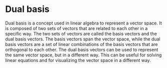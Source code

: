 # Dual basis

Dual basis is a concept used in linear algebra to represent a vector space. It is composed of two sets of vectors that are related to each other in a specific way. The two sets of vectors are called the basis vectors and the dual basis vectors. The basis vectors span the vector space, while the dual basis vectors are a set of linear combinations of the basis vectors that are orthogonal to each other. The dual basis vectors can be used to represent the same vector space, but in a different way. This can be useful for solving linear equations and for visualizing the vector space in a different way.
